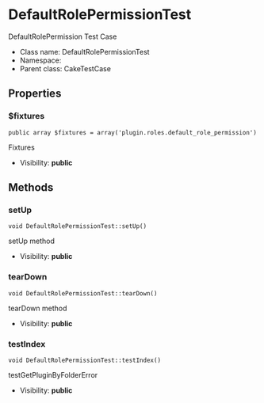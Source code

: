 DefaultRolePermissionTest
===============

DefaultRolePermission Test Case




* Class name: DefaultRolePermissionTest
* Namespace: 
* Parent class: CakeTestCase





Properties
----------


### $fixtures

    public array $fixtures = array('plugin.roles.default_role_permission')

Fixtures



* Visibility: **public**


Methods
-------


### setUp

    void DefaultRolePermissionTest::setUp()

setUp method



* Visibility: **public**




### tearDown

    void DefaultRolePermissionTest::tearDown()

tearDown method



* Visibility: **public**




### testIndex

    void DefaultRolePermissionTest::testIndex()

testGetPluginByFolderError



* Visibility: **public**



